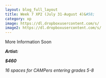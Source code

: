 ```yaml
---
layout: blog_full_layout
title: Week 7 XP2 (July 31-August 4)&#58; 
category: xp
image: https://dl.dropboxusercontent.com/s/
image2: https://dl.dropboxusercontent.com/s/
---
```


More Information Soon




**_Artist:_** 

**_$460_**

*16 spaces for CAMPers entering grades 5-8*
